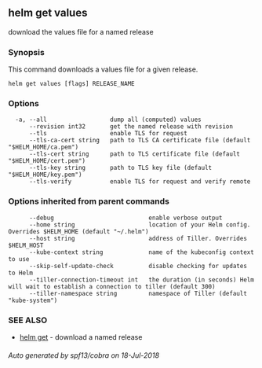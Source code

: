 ## helm get values

download the values file for a named release

### Synopsis



This command downloads a values file for a given release.


```
helm get values [flags] RELEASE_NAME
```

### Options

```
  -a, --all                  dump all (computed) values
      --revision int32       get the named release with revision
      --tls                  enable TLS for request
      --tls-ca-cert string   path to TLS CA certificate file (default "$HELM_HOME/ca.pem")
      --tls-cert string      path to TLS certificate file (default "$HELM_HOME/cert.pem")
      --tls-key string       path to TLS key file (default "$HELM_HOME/key.pem")
      --tls-verify           enable TLS for request and verify remote
```

### Options inherited from parent commands

```
      --debug                           enable verbose output
      --home string                     location of your Helm config. Overrides $HELM_HOME (default "~/.helm")
      --host string                     address of Tiller. Overrides $HELM_HOST
      --kube-context string             name of the kubeconfig context to use
      --skip-self-update-check          disable checking for updates to Helm
      --tiller-connection-timeout int   the duration (in seconds) Helm will wait to establish a connection to tiller (default 300)
      --tiller-namespace string         namespace of Tiller (default "kube-system")
```

### SEE ALSO
* [helm get](helm_get.md)	 - download a named release

###### Auto generated by spf13/cobra on 18-Jul-2018
